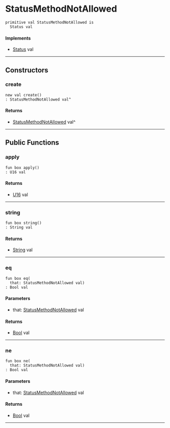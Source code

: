 # StatusMethodNotAllowed

```pony
primitive val StatusMethodNotAllowed is
  Status val
```

#### Implements

* [Status](net-http-Status) val

---

## Constructors

### create

```pony
new val create()
: StatusMethodNotAllowed val^
```

#### Returns

* [StatusMethodNotAllowed](net-http-StatusMethodNotAllowed) val^

---

## Public Functions

### apply

```pony
fun box apply()
: U16 val
```

#### Returns

* [U16](builtin-U16) val

---

### string

```pony
fun box string()
: String val
```

#### Returns

* [String](builtin-String) val

---

### eq

```pony
fun box eq(
  that: StatusMethodNotAllowed val)
: Bool val
```
#### Parameters

*   that: [StatusMethodNotAllowed](net-http-StatusMethodNotAllowed) val

#### Returns

* [Bool](builtin-Bool) val

---

### ne

```pony
fun box ne(
  that: StatusMethodNotAllowed val)
: Bool val
```
#### Parameters

*   that: [StatusMethodNotAllowed](net-http-StatusMethodNotAllowed) val

#### Returns

* [Bool](builtin-Bool) val

---


